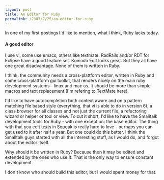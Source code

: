 ```yaml
---
layout: post
title: An Editor for Ruby
permalink: /2007/2/25/an-editor-for-ruby
---
```

<p>
  In one of my first postings I'd like to mention, what I think, Ruby lacks
  today.
</p>

<h4>A good editor</h4>

<p>
  I use vi, some use emacs, others like textmate. RadRails and/or RDT for
  Eclipse have a good feature set. Komodo Edit looks great. But they all have
  one great disadvantage. None of them is written in Ruby.
</p>

<p>
  I think, the community needs a cross-plattform editor, written in Ruby and
  some cross-plattform gui toolkit, that renders nicely on the main ruby
  development systems - linux and mac os. It should be more than simple macros
  and text replacement (I'm refering to TextMate here).
</p>

<p>
  I'd like to have autocompletion both context aware and on a pattern matching
  file based style (everything, that vi is able to do in version 6), a class
  browser for all classes and not just the current file, a refactoring wizard or
  helper or tool or view. To cut it short, I'd like to have the Smalltalk
  development tools for Ruby - with one exception: the base editor. The thing
  with that you edit texts in Squeak is really hard to love - perhaps you can
  get used to it after half a year. But one could do this better. I think the
  Smalltalk guys started with all the interesting stuff, as I would do, and
  forgot about the editor itself.
</p>

<p>
  Why should it be written in Ruby? Because then it may be edited and extended
  by the ones who use it. That is the only way to ensure constant
  development.
</p>

<p>
  I don't know who should build this editor, but I would spent money for that.
</p>
